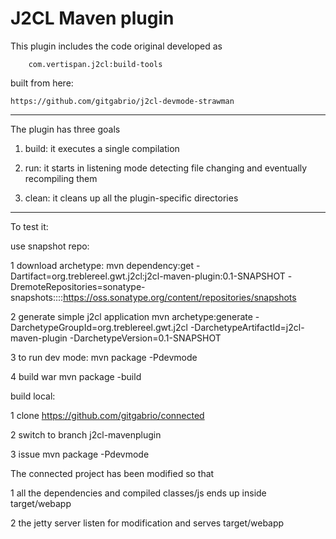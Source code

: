 J2CL Maven plugin
=================

This plugin includes the code original developed as

        com.vertispan.j2cl:build-tools

built from here:

    https://github.com/gitgabrio/j2cl-devmode-strawman

------------------------
The plugin has three goals

1. build: it executes a single compilation

2. run: it starts in listening mode detecting file changing and eventually recompiling them

3. clean: it cleans up all the plugin-specific directories

----------------------
To test it:

use snapshot repo:

1 download archetype:
mvn dependency:get -Dartifact=org.treblereel.gwt.j2cl:j2cl-maven-plugin:0.1-SNAPSHOT -DremoteRepositories=sonatype-snapshots::::https://oss.sonatype.org/content/repositories/snapshots

2 generate simple j2cl application
mvn archetype:generate -DarchetypeGroupId=org.treblereel.gwt.j2cl -DarchetypeArtifactId=j2cl-maven-plugin -DarchetypeVersion=0.1-SNAPSHOT

3 to run dev mode:
mvn package -Pdevmode

4 build war 
mvn package -build


build local:

1 clone https://github.com/gitgabrio/connected

2 switch to branch j2cl-mavenplugin

3 issue mvn package -Pdevmode

The connected project has been modified so that

1 all the dependencies and compiled classes/js ends up inside target/webapp

2 the jetty server listen for modification and serves target/webapp




